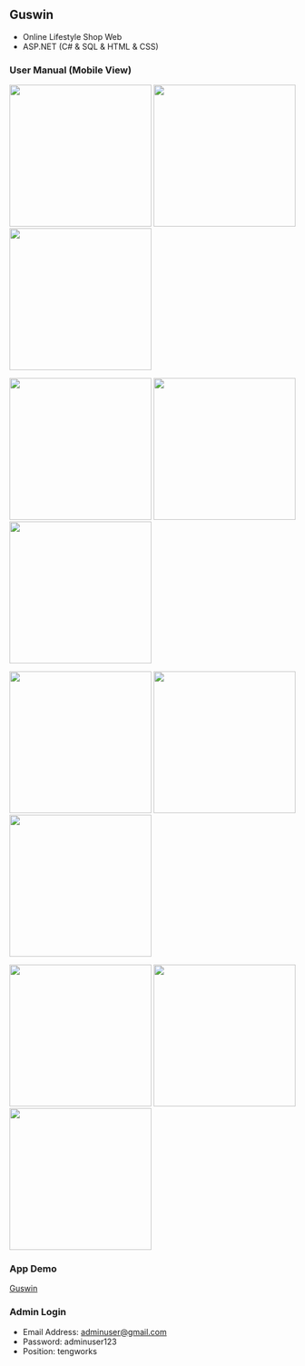 ## Guswin
- Online Lifestyle Shop Web
- ASP.NET (C# & SQL & HTML & CSS)

### User Manual (Mobile View)
<img src="https://user-images.githubusercontent.com/54095039/155366853-9590da92-405b-4941-ba5d-7ee668685b19.png" width="250"> <img src="https://user-images.githubusercontent.com/54095039/155366855-4ece6859-9ee4-4011-8c13-006bc980ba5f.png" width="250"> <img src="https://user-images.githubusercontent.com/54095039/155366836-9bc63f08-c62d-43be-84fb-95da0fc8afad.png" width="250">

<img src="https://user-images.githubusercontent.com/54095039/155366839-53128990-3449-49b1-bc32-70e2055fbe92.png" width="250"> <img src="https://user-images.githubusercontent.com/54095039/155366828-e424c898-34a5-4737-97e9-d0c900f6657e.png" width="250"> <img src="https://user-images.githubusercontent.com/54095039/155366834-2437b4c1-0abc-4be4-90a3-001559ed3bdb.png" width="250">

<img src="https://user-images.githubusercontent.com/54095039/155366840-67bfb638-909b-4078-b2f0-b792f0bf71d0.png" width="250"> <img src="https://user-images.githubusercontent.com/54095039/155366843-12f6ee17-fcb4-4112-ac47-be62009e23b7.png" width="250"> <img src="https://user-images.githubusercontent.com/54095039/155366825-92ad5f7f-f02a-472c-8817-7edfcab78626.png" width="250">

<img src="https://user-images.githubusercontent.com/54095039/155366847-c151ded9-cd5f-4faf-a761-5f814011287c.png" width="250"> <img src="https://user-images.githubusercontent.com/54095039/155366814-6bf3d743-b4cb-4885-bd7c-030137a3d2eb.png" width="250"> <img src="https://user-images.githubusercontent.com/54095039/155366851-2fcd8da2-83d3-4f13-9c07-e321ec87874a.png" width="250">

### App Demo
[Guswin](https://www.youtube.com/watch?v=OPm0MeUqMao)

### Admin Login
- Email Address: adminuser@gmail.com
- Password: adminuser123
- Position: tengworks
